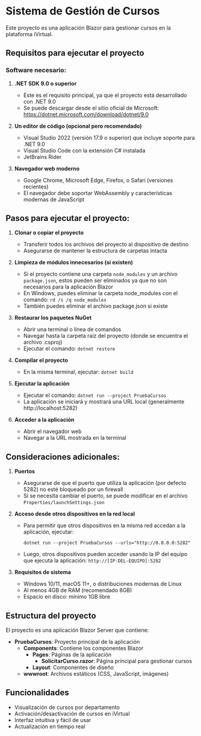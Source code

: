 # Sistema de Gestión de Cursos

Este proyecto es una aplicación Blazor para gestionar cursos en la plataforma iVirtual.

## Requisitos para ejecutar el proyecto

### Software necesario:

1. **.NET SDK 9.0 o superior**
   - Este es el requisito principal, ya que el proyecto está desarrollado con .NET 9.0
   - Se puede descargar desde el sitio oficial de Microsoft: https://dotnet.microsoft.com/download/dotnet/9.0

2. **Un editor de código (opcional pero recomendado)**
   - Visual Studio 2022 (versión 17.9 o superior) que incluye soporte para .NET 9.0
   - Visual Studio Code con la extensión C# instalada
   - JetBrains Rider

3. **Navegador web moderno**
   - Google Chrome, Microsoft Edge, Firefox, o Safari (versiones recientes)
   - El navegador debe soportar WebAssembly y características modernas de JavaScript

## Pasos para ejecutar el proyecto:

1. **Clonar o copiar el proyecto**
   - Transferir todos los archivos del proyecto al dispositivo de destino
   - Asegurarse de mantener la estructura de carpetas intacta

2. **Limpieza de módulos innecesarios (si existen)**
   - Si el proyecto contiene una carpeta `node_modules` y un archivo `package.json`, estos pueden ser eliminados ya que no son necesarios para la aplicación Blazor
   - En Windows, puedes eliminar la carpeta node_modules con el comando: `rd /s /q node_modules`
   - También puedes eliminar el archivo package.json si existe

3. **Restaurar los paquetes NuGet**
   - Abrir una terminal o línea de comandos
   - Navegar hasta la carpeta raíz del proyecto (donde se encuentra el archivo .csproj)
   - Ejecutar el comando: `dotnet restore`

4. **Compilar el proyecto**
   - En la misma terminal, ejecutar: `dotnet build`

5. **Ejecutar la aplicación**
   - Ejecutar el comando: `dotnet run --project PruebaCursos`
   - La aplicación se iniciará y mostrará una URL local (generalmente http://localhost:5282)

6. **Acceder a la aplicación**
   - Abrir el navegador web
   - Navegar a la URL mostrada en la terminal

## Consideraciones adicionales:

1. **Puertos**
   - Asegurarse de que el puerto que utiliza la aplicación (por defecto 5282) no esté bloqueado por un firewall
   - Si se necesita cambiar el puerto, se puede modificar en el archivo `Properties/launchSettings.json`

2. **Acceso desde otros dispositivos en la red local**
   - Para permitir que otros dispositivos en la misma red accedan a la aplicación, ejecutar:
     ```
     dotnet run --project PruebaCursos --urls="http://0.0.0.0:5282"
     ```
   - Luego, otros dispositivos pueden acceder usando la IP del equipo que ejecuta la aplicación: `http://[IP-DEL-EQUIPO]:5282`

3. **Requisitos de sistema**
   - Windows 10/11, macOS 11+, o distribuciones modernas de Linux
   - Al menos 4GB de RAM (recomendado 8GB)
   - Espacio en disco: mínimo 1GB libre

## Estructura del proyecto

El proyecto es una aplicación Blazor Server que contiene:

- **PruebaCursos**: Proyecto principal de la aplicación
  - **Components**: Contiene los componentes Blazor
    - **Pages**: Páginas de la aplicación
      - **SolicitarCurso.razor**: Página principal para gestionar cursos
    - **Layout**: Componentes de diseño
  - **wwwroot**: Archivos estáticos (CSS, JavaScript, imágenes)

## Funcionalidades

- Visualización de cursos por departamento
- Activación/desactivación de cursos en iVirtual
- Interfaz intuitiva y fácil de usar
- Actualización en tiempo real
